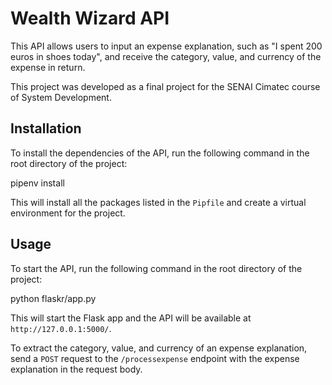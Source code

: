 # Wealth Wizard API

This API allows users to input an expense explanation, such as "I spent 200 euros in shoes today", and receive the category, value, and currency of the expense in return.

This project was developed as a final project for the SENAI Cimatec course of System Development.

## Installation

To install the dependencies of the API, run the following command in the root directory of the project:

pipenv install

This will install all the packages listed in the `Pipfile` and create a virtual environment for the project.

## Usage

To start the API, run the following command in the root directory of the project:

python flaskr/app.py

This will start the Flask app and the API will be available at `http://127.0.0.1:5000/`.

To extract the category, value, and currency of an expense explanation, send a `POST` request to the `/processexpense` endpoint with the expense explanation in the request body.
